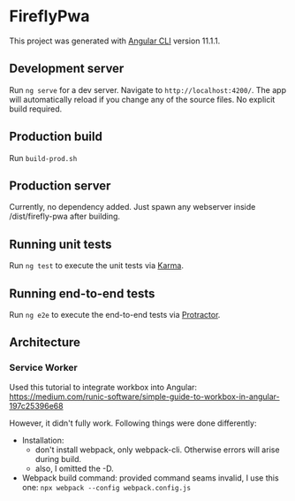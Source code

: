 # FireflyPwa
This project was generated with [Angular CLI](https://github.com/angular/angular-cli) version 11.1.1.

## Development server
Run `ng serve` for a dev server. Navigate to `http://localhost:4200/`. The app will automatically reload if you change any of the source files.
No explicit build required.

## Production build
Run `build-prod.sh`

## Production server
Currently, no dependency added. Just spawn any webserver inside /dist/firefly-pwa after building.

## Running unit tests
Run `ng test` to execute the unit tests via [Karma](https://karma-runner.github.io).

## Running end-to-end tests
Run `ng e2e` to execute the end-to-end tests via [Protractor](http://www.protractortest.org/).


## Architecture

### Service Worker
Used this tutorial to integrate workbox into Angular: https://medium.com/runic-software/simple-guide-to-workbox-in-angular-197c25396e68

However, it didn't fully work. Following things were done differently:
- Installation:
  - don't install webpack, only webpack-cli. Otherwise errors will arise during build.
  - also, I omitted the -D.
- Webpack build command: provided command seams invalid, I use this one: `npx webpack --config webpack.config.js`
